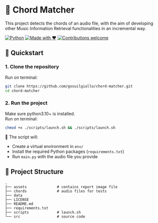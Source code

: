# 🎸 Chord Matcher

This project detects the chords of an audio file, with the aim of developing other Music Information Retrieval functionalities in an incremental way.

[![Python](https://img.shields.io/badge/python-3.10%2B-blue?logo=python)](https://www.python.org/)
[![Made with ❤️](https://img.shields.io/badge/made%20with-%E2%9D%A4-red)](#)
[![Contributions welcome](https://img.shields.io/badge/contributions-welcome-brightgreen)](https://github.com/gosuilgiallo/chord-matcher/issues)

## 🚀 Quickstart

### 1. Clone the repository

Run on terminal:  

```bash
git clone https://github.com/gosuilgiallo/chord-matcher.git
cd chord-matcher
```

### 2. Run the project
Make sure python3.10+ is installed.  
Run on terminal:  

```bash
chmod +x ./scripts/launch.sh && ./scripts/launch.sh
```
📝 The script will:

- Create a virtual environment in `env/`
- Install the required Python packages (`requirements.txt`)
- Run `main.py` with the audio file you provide  

## 📂 Project Structure
```
.
├── assets              # contains report image file
├── chords              # audio files for tests
├── data
├── LICENSE
├── README.md
├── requirements.txt
├── scripts             # launch.sh
└── src                 # source code
```


